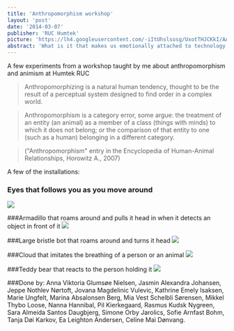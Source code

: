 ```yaml
---
title: 'Anthropomorphism workshop'
layout: 'post'
date: '2014-03-07'
publisher: 'RUC Humtek'
picture: 'https://lh4.googleusercontent.com/-iItUhslsosg/UxotTHJCKkI/AAAAAAAAWgU/KIz6iMNdWWw/s603/DSC_2134.jpg'
abstract: 'What is it that makes us emotionally attached to technology and how can we design this? At Roskilde University I did a two week workshop with first year students on the potential of designing for anthropomorphism and animism. Multiple interactive robots and abstract installations were build. They all invited the user to start making interpretation on the personalities of the installations.'
---
```


A few experiments from a workshop taught by me about anthropomorphism and animism at Humtek RUC

> Anthropomorphizing is a natural human tendency, thought to be the result of a perceptual system designed to find order in a complex world.

> Anthropomorphism is a category error, some argue: the treatment of an entity (an animal) as a member of a class (things with minds) to which it does not belong; or the comparison of that entity to one (such as a human) belonging in a different category.

> ("Anthropomorphism" entry in the Encyclopedia of Human-Animal Relationships, Horowitz A., 2007)

A few of the installations:

### Eyes that follows you as you move around
![](https://lh3.googleusercontent.com/--QYaCUkNyx8/Uxot72d-jqI/AAAAAAAAWjk/p142a9hIhTk/s603/DSC_2225.jpg)


###Armadillo that roams around and pulls it head in when it detects an object in front of it
![](https://lh4.googleusercontent.com/-wNgi1ymAH50/Uxot0NvIcKI/AAAAAAAAWk8/HM3U3K4ii0I/s603/DSC_22082.jpg)


###Large bristle bot that roams around and turns it head
![](https://lh4.googleusercontent.com/-iItUhslsosg/UxotTHJCKkI/AAAAAAAAWgU/KIz6iMNdWWw/s603/DSC_2134.jpg)


###Cloud that imitates the breathing of a person or an animal
![](https://lh6.googleusercontent.com/-zEicDGjmE4o/Uxote0UVBsI/AAAAAAAAWhM/uVkG5UCVQRk/s603/DSC_2149.jpg)


###Teddy bear that reacts to the person holding it
![](https://lh5.googleusercontent.com/-JmAUxAf82b4/UxotWnN5wwI/AAAAAAAAWgk/A_ezYU77fIo/s603/DSC_2136.jpg)


###Done by:
Anna Viktoria Glumsøe Nielsen, Jasmin Alexandra Johansen, Jeppe Nothlev Nørtoft, Jovana Magdelinic Vulevic, Kathrine Emely Isaksen, Marie Ungfelt, Marina Absalonsen Berg, Mia Vest Schelbli Sørensen, Mikkel Thybo Loose, Nanna Hannibal, Pil Kierkegaard, Rasmus Kudsk Nygreen, Sara Almeida Santos Daugbjerg, Simone Orby Jarolics, Sofie Arnfast Bohm, Tanja Døi Karkov, Ea Leighton Andersen, Celine Mai Dønvang.
